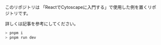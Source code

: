 
このリポジトリは 「ReactでCytoscapeに入門する」で使用した例を置くリポジトリです。

詳しくは記事を参考にしてください。


```sh
> pnpm i
> pnpm run dev
```

